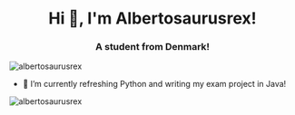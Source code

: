 <h1 align="center">Hi 👋, I'm Albertosaurusrex!</h1>
<h3 align="center">A student from Denmark!</h3>

<p align="left"> <img src="https://komarev.com/ghpvc/?username=albertosaurusrex" alt="albertosaurusrex" /> </p>

- 🌱 I’m currently refreshing Python and writing my exam project in Java!

<p><img align="center" src="https://github-readme-stats.vercel.app/api/top-langs/?username=albertosaurusrex&layout=compact&bg_color=ffffff00&hide_border=true" alt="albertosaurusrex" /></p>
